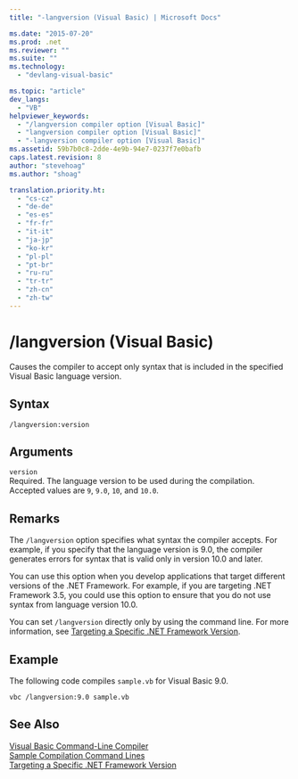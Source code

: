 ```yaml
---
title: "-langversion (Visual Basic) | Microsoft Docs"

ms.date: "2015-07-20"
ms.prod: .net
ms.reviewer: ""
ms.suite: ""
ms.technology: 
  - "devlang-visual-basic"

ms.topic: "article"
dev_langs: 
  - "VB"
helpviewer_keywords: 
  - "/langversion compiler option [Visual Basic]"
  - "langversion compiler option [Visual Basic]"
  - "-langversion compiler option [Visual Basic]"
ms.assetid: 59b7b0c8-2dde-4e9b-94e7-0237f7e0bafb
caps.latest.revision: 8
author: "stevehoag"
ms.author: "shoag"

translation.priority.ht: 
  - "cs-cz"
  - "de-de"
  - "es-es"
  - "fr-fr"
  - "it-it"
  - "ja-jp"
  - "ko-kr"
  - "pl-pl"
  - "pt-br"
  - "ru-ru"
  - "tr-tr"
  - "zh-cn"
  - "zh-tw"
---
```

# /langversion (Visual Basic)
Causes the compiler to accept only syntax that is included in the specified Visual Basic language version.  
  
## Syntax  
  
```  
/langversion:version  
```  
  
## Arguments  
 `version`  
 Required. The language version to be used during the compilation. Accepted values are `9`, `9.0`, `10`, and `10.0`.  
  
## Remarks  
 The `/langversion` option specifies what syntax the compiler accepts. For example, if you specify that the language version is 9.0, the compiler generates errors for syntax that is valid only in version 10.0 and later.  
  
 You can use this option when you develop applications that target different versions of the .NET Framework. For example, if you are targeting .NET Framework 3.5, you could use this option to ensure that you do not use syntax from language version 10.0.  
  
 You can set `/langversion` directly only by using the command line. For more information, see [Targeting a Specific .NET Framework Version](https://docs.microsoft.com/visualstudio/ide/targeting-a-specific-dotnet-framework-version).  
  
## Example  
 The following code compiles `sample.vb` for Visual Basic 9.0.  
  
```  
vbc /langversion:9.0 sample.vb  
```  
  
## See Also  
 [Visual Basic Command-Line Compiler](../../../visual-basic/reference/command-line-compiler/index.md)   
 [Sample Compilation Command Lines](../../../visual-basic/reference/command-line-compiler/sample-compilation-command-lines.md)   
 [Targeting a Specific .NET Framework Version](https://docs.microsoft.com/visualstudio/ide/targeting-a-specific-dotnet-framework-version)